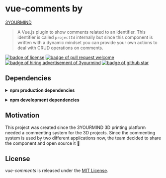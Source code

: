 # vue-comments by

<a href="https://www.3yourmind.com/">3YOURMIND

</a>

> A Vue.js plugin to show comments related to an identifier. This identifier is
> called `projectId` internally but since this component is written with a
> dynamic mindset you can provide your own actions to deal with CRUD operations
> on comments.

<a href="./License.md"><img src="https://img.shields.io/github/license/3YOURMIND/vue-comments.svg" alt="badge of license" /></a>
<a href="https://github.com/3YOURMIND/vue-comments/pulls"><img src="https://img.shields.io/badge/PR-welcome-green.svg" alt="badge of pull request welcome" /></a>
<a href="https://www.3yourmind.com/career"><img src="https://img.shields.io/badge/3YOURMIND-Hiring-brightgreen.svg" alt="badge of hiring advertisement of 3yourmind" /></a>
<a href="https://github.com/3YOURMIND/vue-comments/stargazers"><img src="https://img.shields.io/github/stars/3YOURMIND/vue-comments.svg?style=social&label=Stars" alt="badge of github star" /></a>

## Dependencies

<p><details>
  <summary><b>npm production dependencies</b></summary>

| Dependency    | Version |
| ------------- | ------- |
| vue-clickaway | ^2.1.0  |
| vuex          | ^3.0.1  |

</details></p>

<p><details>
  <summary><b>npm development dependencies</b></summary>

| Dependency    | Version |
| ------------- | ------- |
| node-sass     | ^4.7.2  |
| poi           | ^9.5.5  |
| sass-loader   | ^6.0.6  |
| vue-clickaway | ^2.1.0  |
| vuex          | ^3.0.1  |

</details></p>

## Motivation

This project was created since the 3YOURMIND 3D printing platform needed a
commenting system for the 3D projects. Since the commenting system is used by
two different applications now, the team decided to share the component and open
source it 🤘

## License

_vue-comments_ is released under the [MIT License](./LICENSE).
